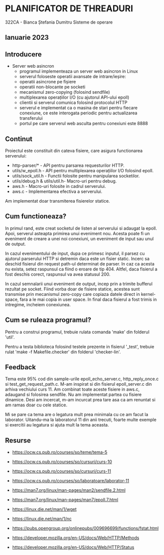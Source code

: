 # PLANIFICATOR DE THREADURI

322CA - Bianca Ștefania Dumitru
Sisteme de operare

Ianuarie 2023
----------------------------------------------------------------------------------------------------
## Introducere

* Server web asincron
  *  programul implementeaza un server web asincron in Linux
  *  serverul foloseste operatii avansate de intrare/ieșire:
  	- operatii asincrone pe fișiere
	- operatii non-blocante pe socketi
	- mecanismul zero-copying (folosind sendfile)
	- multiplexarea operațiilor I/O (cu ajutorul API-ului epoll)
  * clientii si serverul comunica folosind protocolul HTTP
  * serverul e implementat ca o masina de stari pentru fiecare conexiune,
  	 ce este interogata periodic pentru actualizarea transferului
  * portul pe care serverul web asculta pentru conexiuni este 8888

## Continut

Proiectul este constituit din cateva fisiere, care asigura functionarea
serverului:

* http-parser/* - API pentru parsarea requesturilor HTTP.
* utils/w_epoll.h - API pentru multiplexarea operațiilor I/O folosind epoll.
* utils/sock_util.h - Functii folosite pentru manipularea socketilor.
* utils/debug.h & utils/util.h- Macro-uri pentru debug.
* aws.h - Macro-uri folosite in cadrul serverului.
* aws.c - Implementarea efectiva a serverului.

Am implementat doar transmiterea fisierelor statice.

## Cum functioneaza?

In primul rand, este creat socketul de listen al serverului si adaugat la
epoll. Apoi, serverul asteapta primirea unui eveniment nou. Acesta poate fi
un eveniment de creare a unei noi conexiuni, un eveniment de input sau unul
de output. 

In cazul evenimentului de input, dupa ce primesc inputul, il parsez cu
ajutorul parserului HTTP si detremin daca este un fisier static. Incerc sa
deschid fisierul din request path-ul determinat de parser. In caz ca acesta
nu exista, setez raspunsul ca fiind o eroare de tip 404. Altfel, daca fisierul
a fost deschis corect, raspunsul va avea statusul 200.

In cazul semnalarii unui eveniment de output, incep prin a trimite bufferul
rezultat pe socket. Fiind vorba doar de fisiere statice, acestea sunt transmise
prin mecanismul zero-copy care copiaza datele direct in kernel-space, fara a le
mai copia in user space. In final daca fisierul a fost trimis in intregime,
incheiem conexiunea.

## Cum se ruleaza programul?
Pentru a construi programul, trebuie rulata comanda 'make' din folderul 'util'.

Pentru a testa biblioteca folosind testele prezente in fisierul '_test', trebuie
rulat 'make -f Makefile.checker' din folderul 'checker-lin'.

## Feedback

Tema este 95% cod din sample-urile epoll_echo_server.c, http_reply_once.c si
test_get_request_path.c. M-am inspirat si din fisierul epoll_server.c din 
arhiva vechiului curs 11. Am combinat toate aceste fisiere in aws.c, adaugand
si folosirea sendfile. Nu am implementat partea cu fisiere dinamice. Desi am
incercat, m-am incurcat prea tare asa ca am renuntat si am ramas doar cu cele
statice. 

Mi se pare ca tema are o legatura mult prea minimala cu ce am facut la laborator.
Uitandu-ma la laboratorul 11 din anii trecuti, foarte multe exemple si exercitii
au legatura si ajuta mult la tema aceasta.

## Resurse
* https://ocw.cs.pub.ro/courses/so/teme/tema-5
* https://ocw.cs.pub.ro/courses/so/cursuri/curs-10
* https://ocw.cs.pub.ro/courses/so/cursuri/curs-11
* https://ocw.cs.pub.ro/courses/so/laboratoare/laborator-11

* https://man7.org/linux/man-pages/man2/sendfile.2.html
* https://man7.org/linux/man-pages/man7/epoll.7.html
* https://linux.die.net/man/1/wget
* https://linux.die.net/man/1/nc
* https://pubs.opengroup.org/onlinepubs/009696699/functions/fstat.html
* https://developer.mozilla.org/en-US/docs/Web/HTTP/Methods
* https://developer.mozilla.org/en-US/docs/Web/HTTP/Status